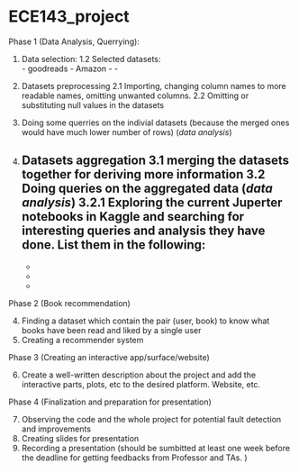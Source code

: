 # ECE143_project

Phase 1 (Data Analysis, Querrying):
1. Data selection:
    1.2 Selected datasets:<br>
       - goodreads
       - Amazon 
       -
       -
       
       
2. Datasets preprocessing
   2.1 Importing, changing column names to more readable names, omitting unwanted columns.
   2.2 Omitting or substituting null values in the datasets
   
3. Doing some querries on the indivial datasets (because the merged ones would have much lower number of rows) (*data analysis*)  
     
4. Datasets aggregation
  3.1 merging the datasets together for deriving more information
  3.2 Doing queries on the aggregated data (*data analysis*)
    3.2.1 Exploring  the current Juperter notebooks in Kaggle and searching for interesting queries and analysis they have done. List them in the following:
      - 
      -
      -
      -
     
     
Phase 2 (Book recommendation)

4. Finding a dataset which contain the pair (user, book) to know what books have been read and liked by a single user
5. Creating a recommender system


Phase 3 (Creating an interactive app/surface/website)

6. Create a well-written description about the project and add the interactive parts, plots, etc to the desired platform. Website, etc.


Phase 4 (Finalization and preparation for presentation)

7. Observing the code and the whole project for potential fault detection and improvements
8. Creating slides for presentation
9. Recording a presentation (should be sumbitted at least one week before the deadline for getting feedbacks from Professor and TAs. )





